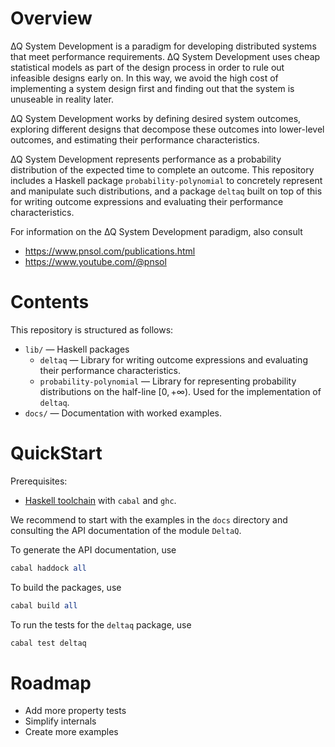 # Overview

∆Q System Development is a paradigm for developing distributed systems that meet performance requirements. ∆Q System Development uses cheap statistical models as part of the design process in order to rule out infeasible designs early on. In this way, we avoid the high cost of implementing a system design first and finding out that the system is unuseable in reality later.

∆Q System Development works by defining desired system outcomes, exploring different designs that decompose these outcomes into lower-level outcomes, and estimating their performance characteristics.

∆Q System Development represents performance as a probability distribution of the expected time to complete an outcome. This repository includes a Haskell package `probability-polynomial` to concretely represent and manipulate such distributions, and a package `deltaq` built on top of this for writing outcome expressions and evaluating their performance characteristics.

For information on the ∆Q System Development paradigm, also consult

* https://www.pnsol.com/publications.html
* https://www.youtube.com/@pnsol

# Contents

This repository is structured as follows:

* `lib/` — Haskell packages
    * `deltaq` — Library for writing outcome expressions and evaluating their performance characteristics.
    * `probability-polynomial` — Library for representing probability distributions on the half-line $[0,+∞)$. Used for the implementation of `deltaq`.
* `docs/`
    — Documentation with worked examples.

# QuickStart

Prerequisites:

* [Haskell toolchain](https://www.haskell.org/downloads/) with `cabal` and `ghc`.

We recommend to start with the examples in the `docs` directory and consulting the API documentation of the module `DeltaQ`. 

To generate the API documentation, use

```hs
cabal haddock all
```

To build the packages, use

```hs
cabal build all
```

To run the tests for the `deltaq` package, use

```hs
cabal test deltaq
```

# Roadmap

* Add more property tests
* Simplify internals
* Create more examples
